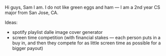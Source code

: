 Hi guys, Sam I am. I do not like green eggs and ham — I am a 2nd year CS major from San Jose, CA.

Ideas:
- spotify playlist dalle image cover generator
- screen time competition (with financial stakes — each person puts in a buy in, and then they compete for as little screen time as possible for a bigger payout)

